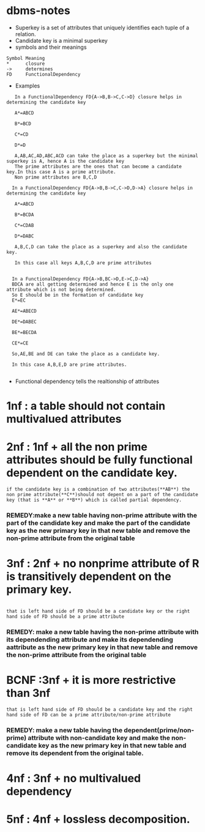 # dbms-notes
- Superkey is a set of attributes that uniquely identifies each tuple of a relation.
- Candidate key is a minimal superkey
- symbols and their meanings
```
Symbol Meaning
*      closure
->     determines
FD     FunctionalDependency

```
- Examples
``` 
   In a FunctionalDependency FD{A->B,B->C,C->D} closure helps in determining the candidate key 

   A*=ABCD
 
   B*=BCD
 
   C*=CD
 
   D*=D
 
   A,AB,AC,AD,ABC,ACD can take the place as a superkey but the minimal superkey is A, hence A is the candidate key 
   The prime attributes are the ones that can become a candidate key.In this case A is a prime attribute.
   Non prime attributes are B,C,D
  ```
 ```
   In a FunctionalDependency FD{A->B,B->C,C->D,D->A} closure helps in determining the candidate key 

    A*=ABCD
 
    B*=BCDA
  
    C*=CDAB
 
    D*=DABC
 
    A,B,C,D can take the place as a superkey and also the candidate key.
    
    In this case all keys A,B,C,D are prime attributes
   
```
 ```
   In a FunctionalDependency FD{A->B,BC->D,E->C,D->A} 
   BDCA are all getting determined and hence E is the only one attribute which is not being determined.
   So E should be in the formation of candidate key
   E*=EC
   
   AE*=ABECD
   
   DE*=DABEC
   
   BE*=BECDA
   
   CE*=CE
   
   So,AE,BE and DE can take the place as a candidate key.
    
   In this case A,B,E,D are prime attributes.
   
```
- Functional dependency tells the realtionship of attributes
# 1nf : a table should not contain multivalued attributes
# 2nf : 1nf + all the non prime attributes should be fully functional dependent on the candidate key.
```
if the candidate key is a combination of two attributes(**AB**) the non prime attribute(**C**)should not depent on a part of the candidate key (that is **A** or **B**) which is called partial dependency.
```

### REMEDY:make a new table having non-prime attribute with the part of the candidate key and make the part of the candidate key as the new primary key in that new table and remove the non-prime attribute from the original table


# 3nf : 2nf + no nonprime attribute of R is transitively dependent on the primary key.
```

that is left hand side of FD should be a candidate key or the right hand side of FD should be a prime attribute
```
### REMEDY: make a new table having the non-prime attribute with its dependending attribute and make its dependending aattribute as the new primary key in that new table and remove the non-prime attribute from the original table

# BCNF :3nf + it is more restrictive than 3nf 
```
that is left hand side of FD should be a candidate key and the right hand side of FD can be a prime attribute/non-prime attribute
```
### REMEDY: make a new table having the dependent(prime/non-prime) attribute with non-candidate key and make the non-candidate key as the new primary key in that new table and remove its dependent from the original table.

# 4nf : 3nf + no multivalued dependency


# 5nf : 4nf + lossless decomposition.
